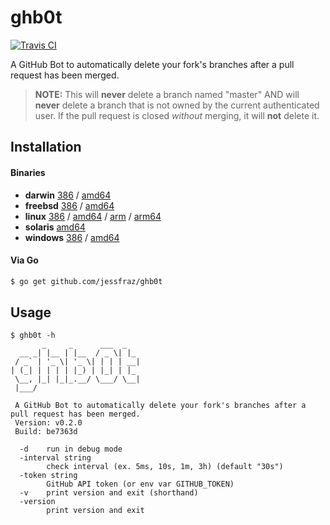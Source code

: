 # ghb0t

[![Travis CI](https://travis-ci.org/jessfraz/ghb0t.svg?branch=master)](https://travis-ci.org/jessfraz/ghb0t)

A GitHub Bot to automatically delete your fork's branches after a pull request
has been merged.

> **NOTE:** This will **never** delete a branch named "master" AND will
**never** delete a branch that is not owned by the current authenticated user.
If the pull request is closed _without_ merging, it will **not** delete it.

## Installation

#### Binaries

- **darwin** [386](https://github.com/jessfraz/ghb0t/releases/download/v0.2.0/ghb0t-darwin-386) / [amd64](https://github.com/jessfraz/ghb0t/releases/download/v0.2.0/ghb0t-darwin-amd64)
- **freebsd** [386](https://github.com/jessfraz/ghb0t/releases/download/v0.2.0/ghb0t-freebsd-386) / [amd64](https://github.com/jessfraz/ghb0t/releases/download/v0.2.0/ghb0t-freebsd-amd64)
- **linux** [386](https://github.com/jessfraz/ghb0t/releases/download/v0.2.0/ghb0t-linux-386) / [amd64](https://github.com/jessfraz/ghb0t/releases/download/v0.2.0/ghb0t-linux-amd64) / [arm](https://github.com/jessfraz/ghb0t/releases/download/v0.2.0/ghb0t-linux-arm) / [arm64](https://github.com/jessfraz/ghb0t/releases/download/v0.2.0/ghb0t-linux-arm64)
- **solaris** [amd64](https://github.com/jessfraz/ghb0t/releases/download/v0.2.0/ghb0t-solaris-amd64)
- **windows** [386](https://github.com/jessfraz/ghb0t/releases/download/v0.2.0/ghb0t-windows-386) / [amd64](https://github.com/jessfraz/ghb0t/releases/download/v0.2.0/ghb0t-windows-amd64)

#### Via Go

```bash
$ go get github.com/jessfraz/ghb0t
```

## Usage

```
$ ghb0t -h
       _     _      ___  _
  __ _| |__ | |__  / _ \| |_
 / _` | '_ \| '_ \| | | | __|
| (_| | | | | |_) | |_| | |_
 \__, |_| |_|_.__/ \___/ \__|
 |___/

 A GitHub Bot to automatically delete your fork's branches after a pull request has been merged.
 Version: v0.2.0
 Build: be7363d

  -d    run in debug mode
  -interval string
        check interval (ex. 5ms, 10s, 1m, 3h) (default "30s")
  -token string
        GitHub API token (or env var GITHUB_TOKEN)
  -v    print version and exit (shorthand)
  -version
        print version and exit
```
